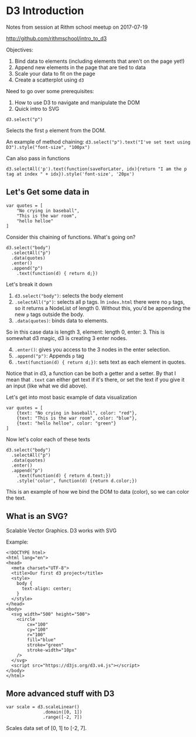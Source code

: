 # D3 Introduction
Notes from session at Rithm school meetup on 2017-07-19

http://github.com/rithmschool/intro_to_d3

Objectives:
1. Bind data to elements (including elements that aren't on the page yet!)
2. Append new elements in the page that are tied to data
3. Scale your data to fit on the page
4. Create a scatterplot using `d3`

Need to go over some prerequisites:
1. How to use D3 to navigate and manipulate the DOM
2. Quick intro to SVG

`d3.select("p")`

Selects the first `p` element from the DOM.

An example of method chaining:
`d3.select("p").text("I've set text using D3").style("font-size", "100px")`

Can also pass in functions

`d3.selectAll('p').text(function(saveForLater, idx){return "I am the p tag at index " + idx}).style('font-size', '20px')`

## Let's Get some data in
```
var quotes = [
    "No crying in baseball",
    "This is the war room",
    "hello helloe"
]
```

Consider this chaining of functions. What's going on?

```
d3.select("body")
  .selectAll("p")
  .data(quotes)
  .enter()
  .append("p")
    .text(function(d) { return d;})
```

Let's break it down

1. `d3.select("body")`: selects the body element
2. `.selectAll("p")`: selects all p tags. In `index.html` there were no `p` tags, so it returns a NodeList of length 0. Without this, you'd be appending the new `p` tags outside the body.
3. `.data(quotes)`: binds data to elements.

So in this case data is length 3, element: length 0, enter: 3. This is somewhat d3 magic, d3 is creating 3 enter nodes.

4. `.enter()`: gives you access to the 3 nodes in the enter selection. 
5. `.append("p")`: Appends `p` tag
6. `.text(function(d) { return d;})`: sets text as each element in quotes.

Notice that in d3, a function can be both a getter and a setter. By that I mean that `.text` can either get text if it's there, or set the text if you give it an input (like what we did above).

Let's get into most basic example of data visualization

```
var quotes = [
    {text: "No crying in baseball", color: "red"},
    {text: "This is the war room", color: "blue"},
    {text: "hello helloe", color: "green"}
]
```

Now let's color each of these texts

```
d3.select("body")
  .selectAll("p")
  .data(quotes)
  .enter()
  .append("p")
    .text(function(d) { return d.text;})
    .style('color', function(d) {return d.color;})
```

This is an example of how we bind the DOM to data (color), so we can color the text.

## What is an SVG?
Scalable Vector Graphics. D3 works with SVG

Example:
```
<!DOCTYPE html>
<html lang="en">
<head>
  <meta charset="UTF-8">
  <title>Our first d3 project</title>
  <style>
    body {
      text-align: center;
    }
  </style>
</head>
<body>
  <svg width="500" height="500">
    <circle
        cx="100"
        cy="100"
        r="100"
        fill="blue"
        stroke="green"
        stroke-width="10px"
    />
  </svg>
  <script src="https://d3js.org/d3.v4.js"></script>
</body>
</html>
```

## More advanced stuff with D3
```
var scale = d3.scaleLinear()
              .domain([0, 1])
              .range([-2, 7])
```

Scales data set of [0, 1] to [-2, 7]. 
